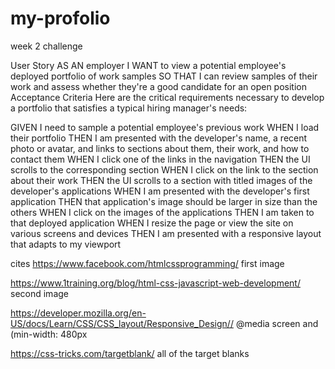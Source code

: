 # my-profolio
week 2 challenge 

User Story
AS AN employer
I WANT to view a potential employee's deployed portfolio of work samples
SO THAT I can review samples of their work and assess whether they're a good candidate for an open position
Acceptance Criteria
Here are the critical requirements necessary to develop a portfolio that satisfies a typical hiring manager's needs:

GIVEN I need to sample a potential employee's previous work
WHEN I load their portfolio
THEN I am presented with the developer's name, a recent photo or avatar, and links to sections about them, their work, and how to contact them
WHEN I click one of the links in the navigation
THEN the UI scrolls to the corresponding section
WHEN I click on the link to the section about their work
THEN the UI scrolls to a section with titled images of the developer's applications
WHEN I am presented with the developer's first application
THEN that application's image should be larger in size than the others
WHEN I click on the images of the applications
THEN I am taken to that deployed application
WHEN I resize the page or view the site on various screens and devices
THEN I am presented with a responsive layout that adapts to my viewport

cites
https://www.facebook.com/htmlcssprogramming/ first image 

https://www.1training.org/blog/html-css-javascript-web-development/ second image


https://developer.mozilla.org/en-US/docs/Learn/CSS/CSS_layout/Responsive_Design// @media screen and (min-width: 480px

https://css-tricks.com/targetblank/ all of the target blanks